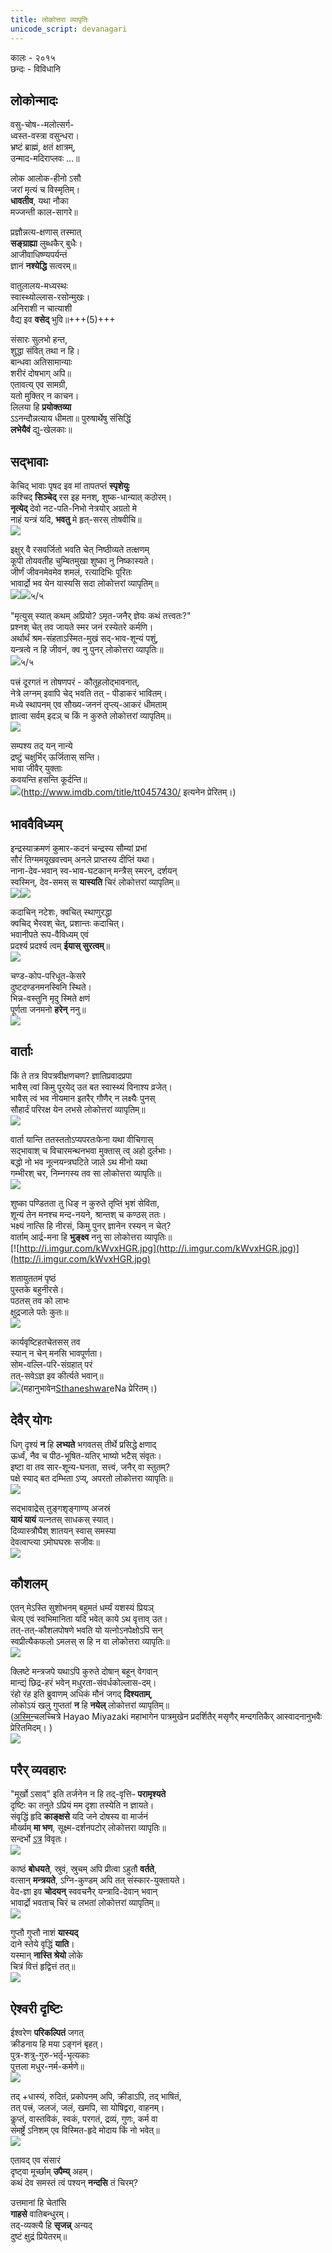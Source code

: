 ```yaml
---
title: लोकोत्तरा व्यापृतिः
unicode_script: devanagari
---
```

    
कालः \- २०१५  
छन्दः \- विविधानि  

## लोकोन्मादः
वसु-चोष--मलोत्सर्ग-  
ध्वस्त-वस्त्रा वसुन्धरा।  
भ्रष्टं ब्राह्मं, क्षतं क्षात्रम्,  
उन्माद-मदिराप्लवः …॥

लोक आलोक-हीनो ऽसौ  
जरां मृत्यं च विस्मृतिम्।  
**धावतीव**, यथा नौका  
मज्जन्ती काल-सागरे॥

प्रज्ञौन्नत्य-क्षणास् तस्मात्  
**सङ्ग्राह्या** लुब्धकैर् बुधैः।  
आजीवाधिष्ण्यपर्यन्तं  
ज्ञानं **नश्येद्धि** सत्वरम्॥

वातुलालय-मध्यस्थः  
स्वास्थ्योल्लास-रसोन्मुखः।  
अनिराशी न चात्याशी  
वैद्य इव **वसेद्** भुवि॥+++(5)+++

संसारः सुलभो हन्त,  
शुद्धा संवित् तथा न हि।  
बान्धवा अतिसामान्याः  
शरीरं दोषभाग् अपि॥  
एतावत्य् एव सामग्री,  
यतो मुक्तिर् न काचन।  
लिलया हि **प्रयोक्तव्या**  
ऽऽनन्दौन्नत्याय धीमता॥
पुरुषार्थेषु संसिद्धिं  
**लभेयैवं** द्यु-खेलकाः॥


## सद्भावाः
केचिद् भावाः पृषद इव मां तापतप्तं **स्पृशेयुः**  
कश्चिद् **सिञ्चेद्** रस इह मनश्, शुष्क-धान्यात् कठोरम्।  
**नृत्येद्** देवो नट-पति-निभो नेत्रयोर् अग्रतो मे  
नाहं यन्त्रं यदि, **भवतु** मे हृत्-सरस् तोषवीचि॥  
[![](http://i.imgur.com/Xx4shEo.jpg)](http://i.imgur.com/Xx4shEo.jpg)  

इक्षुर् वै रसवर्जितो भवति चेत् निष्ठीव्यते तत्क्षणम्  
कूपी तोयवतीह चुम्बितमुखा शुष्का नु निष्कास्यते।  
जीर्णं जीवनमेवमेव शमलं, रत्यादिभिः पूरितः  
भावार्द्रो भव येन यास्यसि सदा लोकोत्तरां व्यापृतिम्॥  
[![](http://i.imgur.com/RHDDzT3.png)](http://i.imgur.com/RHDDzT3.png)![](http://i.imgur.com/lgXetd8.jpg)५/५  

"मृत्युस् स्यात् कथम् अप्रियो? ऽमृत-जनैर् ज्ञेयः‌ कथं तत्त्वतः?"  
प्रश्नश् चेत् तव जायते स्मर जनं रस्येतरे कर्मणि।  
अर्थार्थं श्रम-संहताऽस्मित-मुखं सद्-भाव-शून्यं पशुं,  
यन्त्रत्वे न हि जीवनं, क्व नु पुनर् लोकोत्तरा व्यापृतिः॥  
![](http://i.imgur.com/FsmHEc6.jpg)५/५  

पत्त्रं दूरगतं न तोषणपरं - कौतूहलोद्भावनात्,  
नेत्रे लग्नम् इवापि चेद् भवति तत् - पीडाकरं‌ भावितम्।  
मध्ये स्थापनम् एव सौख्य-जननं तृप्त्य्-आकरं धीमताम्  
ज्ञात्वा सर्वम् इदञ् च किं न कुरुते लोकोत्तरां व्यापृतिम्॥  
![](http://i.imgur.com/UTVtvJ6.jpg)

सम्पश्य तद् यन् नान्ये  
द्रष्टुं चक्षुर्भिर् ऊर्जितास् सन्ति।  
भावा जीवैर् युक्ताः  
कवयन्ति हसन्ति कूर्दन्ति॥  
[![](http://i.imgur.com/QssQxNZ.jpg)](http://i.imgur.com/QssQxNZ.jpg)(http://www.imdb.com/title/tt0457430/ इत्यनेन प्रेरितम्।)  

## भाववैविध्यम्
इन्द्रस्याक्रमणं कुमार-कदनं चन्द्रस्य सौम्यां प्रभां  
सौरं तिग्ममयूखवत्त्वम् अनले प्राप्तस्य दीप्तिं यथा।  
नाना-देव-भवान् स्व-भाव-घटकान् मन्त्रैस् स्मरन्, दर्शयन्  
स्वस्मिन्, देव-समस् स **यास्यति** चिरं लोकोत्तरां व्यापृतिम्॥  
[![](http://i.imgur.com/wl92VNH.jpg)](http://i.imgur.com/wl92VNH.jpg)![](http://i.imgur.com/tsQD3L4.jpg)  

कदाचिन् नटेशः, क्वचित् स्थाणुरद्धा  
क्वचिद् भैरवश् चेत्, प्रशान्तः कदाचित्।  
भवानीपते रूप-वैविध्यम् एवं  
प्रदर्श्य प्रदर्श्य त्वम् **ईयास् सुरत्वम्**॥  
[![](http://i.imgur.com/PG646gG.png)](http://i.imgur.com/PG646gG.png)  

चण्ड-कोप-परिधूत-केसरे  
दुष्टदण्डनमनस्विनि स्थिते।  
भिन्न-वस्तुनि मृदु स्मिते क्षणं  
पूर्णता जनमनो **हरेन्** ननु॥    
[![](http://i.imgur.com/LvvmFqp.jpg)](http://i.imgur.com/LvvmFqp.jpg)  

## वार्ताः
किं ते तत्र विपत्रवीक्षणचण? ज्ञातिप्रवादप्रपा  
भावैस् त्वां किमु पूरयेद् उत बत स्वास्थ्यं विनाश्य व्रजेत्।  
भावैस् त्वं भव नीयमान इतरैर् गौणैर् न लक्ष्यैः‌ पुनस्  
सौहार्दं परिरक्ष येन लभसे लोकोत्तरां व्यापृतिम्॥    
[![](http://i.imgur.com/v4beRBr.jpg)](http://i.imgur.com/v4beRBr.jpg)  
  
वार्ता यान्ति ततस्ततोऽप्यपरतःफेना यथा वीचिगास्  
सद्भावाश् च विचारमन्थनभवा मुक्तास् त्व् अहो दुर्लभाः।  
बद्धो नो भव नूत्नयन्त्रघटिते जाले ऽथ मीनो यथा  
गम्भीरश् चर, निम्नगस्य तव सा लोकोत्तरा व्यापृतिः॥  
[![](http://i.imgur.com/IIEadxg.jpg)](http://i.imgur.com/IIEadxg.jpg)  

शुष्का पण्डितता तु धिङ् न कुरुते तृप्तिं भृशं सेविता,  
शून्यं‌ तेन मनश्च मन्द-नयने, श्रान्तश् च कण्ठस् ततः।  
भक्ष्यं नात्सि हि नीरसं, किमु पुनर् ज्ञानेन रस्यन् न चेत्?  
वार्ताम् आर्द्र-मना हि **भुङ्क्ष्व** ननु सा लोकोत्तरा व्यापृतिः॥    
[![http://i.imgur.com/kWvxHGR.jpg](http://i.imgur.com/kWvxHGR.jpg)](http://i.imgur.com/kWvxHGR.jpg)  

शतायुततमं पृष्ठं  
पुस्तके बहुनीरसे।  
पठतस् तव को लाभः  
क्षुद्रजाले पतेः कुतः॥  
[![](http://i.imgur.com/v4beRBr.jpg)](http://i.imgur.com/v4beRBr.jpg)  

कार्यवृष्टिहतचेतसस् तव  
स्यान् न चेन् मनसि भावपूर्णता।  
सोम-वल्लि-परि-संग्रहात् परं  
तत्-सवेऽज्ञ इव कीर्त्यते भवान्॥  
[![](http://i.imgur.com/lgG83kU.jpg)](http://i.imgur.com/lgG83kU.jpg)(महानुभावेन[Sthaneshwar](https://www.facebook.com/sthaneshwar.timalsina)eNa प्रेरितम्।)  

## देवैर् योगः
धिग् दृश्यं **न** हि **लभ्यते** भगवतस् तीर्थे प्रसिद्धे क्षणाद्  
ऊर्ध्वं, नैव च पीठ-भूषित-यतिर् भाष्यो भटैस् संवृतः।  
इष्टा वा तव सार-शून्य-घनता, सत्त्वं, जनैर् वा स्तुतम्?  
पक्षे स्याद् बत दम्भिता ऽप्य्, अपरतो लोकोत्तरा व्यापृतिः॥  
[![](http://i.imgur.com/zOdt8Xf.jpg)](http://i.imgur.com/zOdt8Xf.jpg)  

सद्भावाद्रेस् तुङ्गशृङ्गाण्य् अजस्रं  
**यायं यायं** यत्नतस् साधकस् स्यात्।  
दिव्यास्त्रौघैश् शातयन् स्वास् समस्या  
देवत्वाप्त्या ऽमोघघस्रः सजीवः॥  
[![](http://i.imgur.com/ZU9RWz1.jpg)](http://i.imgur.com/ZU9RWz1.jpg)

## कौशलम्
एतन् मेऽस्ति सुशोभनम् बहुमतं धर्म्यं यशस्यं प्रियञ्  
चेत्य् एवं स्वभिमानिता यदि भवेत् काये ऽथ वृत्ताव् उत।  
तत्-तत्-कौशलपोषणे भवति यो यत्नोऽनपेक्षोऽपि सन्  
स्वप्रीत्यैकफलो ऽमलस् स हि न वा लोकोत्तरा व्यापृतिः॥  
[![](http://i.imgur.com/5v5jqvO.png)](http://i.imgur.com/5v5jqvO.png)  

क्लिष्टे मन्त्रजपे यथाऽपि कुरुते दोषान् बहून् वेगवान्  
मान्द्यं छिद्र-हरं भवेन् मधुरता-संवर्धकोल्लास-दम्।  
रंहो रंह इति ब्रुवाणम् अधिकं मौनं जगद् **दिश्यताम्**,  
लोकोऽयं खलु गुप्ततां **न** हि **नयेल्** लोकोत्तरां व्यापृतिम्॥  
([अस्मिन्](https://www.youtube.com/watch?v=6zhLBe319KE)चलच्चित्रे Hayao Miyazaki महाभागेन पात्रमुखेन प्रदर्शितैर् मसृणैर् मन्दगतिकैर् आस्वादनानुभवैः प्रेरितमिदम्। )    
[![](http://i.imgur.com/W4sNfcZ.jpg)](http://i.imgur.com/W4sNfcZ.jpg)

## परैर् व्यवहारः
"मूर्खो ऽसाव्" इति तर्जनेन न हि तद्-वृत्तिᳶ **परामृश्यते**  
दृष्टिः का तनुते ऽप्रियं मम दृशा तस्येति न ज्ञायते।  
संवृद्धिं हृदि **काङ्क्षसे** यदि जने दोषस्य वा मार्जनं  
मौर्ख्यम् **मा भण**, सूक्ष्म-दर्शनपटोर् लोकोत्तरा व्यापृतिः॥  
सन्दर्भो [ऽत्र](https://agnimaan.wordpress.com/2015/07/04/what-an-idiot-vs-he-does-that-because-in-his-view/) विवृतः।    
[![](http://i.imgur.com/DUEOmjQ.jpg)](http://i.imgur.com/DUEOmjQ.jpg)

काष्ठं **बोधयते**, स्रुवं, स्रुचम् अपि प्रीत्वा ऽहुतौ **वर्तते**,  
वत्सान् **मन्त्रयते**, ऽग्नि-कुण्डम् अपि तत् संस्कार-युक्तायते।  
वेद-ज्ञा इव **चोदयन्** स्ववचनैर् यन्त्रादि-देवान् भवान्  
भावार्द्रो भवताच् चिरं च लभतां लोकोत्तरां व्यापृतिम्॥  
[![](http://i.imgur.com/B6A8Auu.jpg)](http://i.imgur.com/B6A8Auu.jpg)  

गुप्तौ गुप्तौ नाशं **यास्यद्**  
दाने स्तेये वृद्धिं **याति**।  
यस्मान् **नास्ति श्रेयो** लोके  
चित्रं वित्तं हृद्वित्तं तत्॥  
[![](http://i.imgur.com/cHDHAWW.jpg)](http://i.imgur.com/cHDHAWW.jpg)  
    
## ऐश्वरी दृष्टिः

ईश्वरेण **परिकल्पितं** जगत्  
क्रीडनाय हि मया ऽङ्गनं बृहत्।  
पुत्र-शत्रु-गुरु-भर्तृ-भृत्यकाः  
पुत्तला मधुर-नर्म-कर्मणे॥  
[![](http://i.imgur.com/z3Z32jR.jpg)](http://i.imgur.com/z3Z32jR.jpg)

तद् +धास्यं, रुदितं, प्रकोपनम् अपि, क्रीडाऽपि, तद् भाषितं,  
तत् पत्त्रं, जलजं, जलं, खमपि, सा योषिद्वरा, वाहनम्।  
कॢप्तं, वास्तविकं, स्वकं, परगतं, द्रव्यं, गुणः, कर्म वा  
संमर्ष्ट्रे ऽनिशम् एव विस्मित-हृदे मोदाय किं नो भवेत्॥  
[![](http://i2.2photo.ru/f/7/333339.jpg)](http://i2.2photo.ru/f/7/333339.jpg)  

एतावद् एव संसारं  
दृष्ट्वा मूर्च्छाम् **उपैम्य्** अहम्।  
कथं देव समस्तं त्वं 
पश्यन् **नन्दसि** तं चिरम्?

उत्तमानां हि चेतांसि  
**गाहसे** वातिबन्धुरम्।  
तद्-व्यक्त्यै हि **सृजन्न्** अन्यद्  
दुष्टं क्षुद्रं प्रियेतरम्॥
